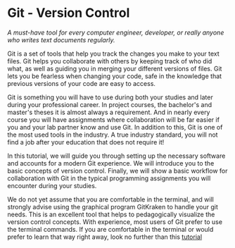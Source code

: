 # Git - Version Control

_A must-have tool for every computer engineer, developer, or really anyone who
writes text documents regularly._

Git is a set of tools that help you track the changes you make to your
text files. Git helps you collaborate with others by keeping track of who did
what, as well as guiding you in merging your different versions of files. Git
lets you be fearless when changing your code, safe in the knowledge that
previous versions of your code are easy to access.

Git is something you will have to use during both your studies and later during your professional career. In project courses,
the bachelor's and master's theses it is almost always a requirement. And in
nearly every course you will have assignments where collaboration will be far
easier if you and your lab partner know and use Git. In addition to this, Git is
one of the most used tools in the industry. A true industry standard, you will
not find a job after your education that does not require it!

In this tutorial, we will guide you through setting up the necessary software
and accounts for a modern Git experience. We will introduce you to the basic
concepts of version control. Finally, we will show a basic workflow for
collaboration with Git in the typical programming assignments you will encounter
during your studies.

We do not yet assume that you are comfortable in the terminal, and will strongly
advise using the graphical program GitKraken to handle your git needs. This is
an excellent tool that helps to pedagogically visualize the version control
concepts. With experience, most users of Git prefer to use the terminal commands. If you
are comfortable in the terminal or would prefer to learn that way right away,
look no further than this
[tutorial](https://www.freecodecamp.org/news/what-is-git-and-how-to-use-it-c341b049ae61/)
